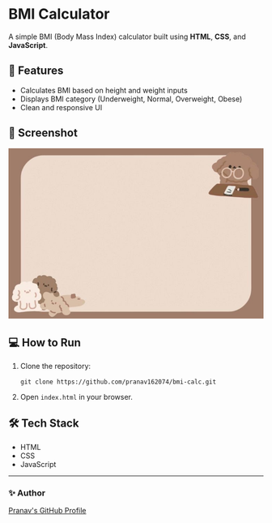 # BMI Calculator

A simple BMI (Body Mass Index) calculator built using **HTML**, **CSS**, and **JavaScript**.

## 🚀 Features

- Calculates BMI based on height and weight inputs
- Displays BMI category (Underweight, Normal, Overweight, Obese)
- Clean and responsive UI

## 📸 Screenshot

![BMI Calculator Screenshot](./bgimg2.jpeg)

## 💻 How to Run

1. Clone the repository:
   ```
   git clone https://github.com/pranav162074/bmi-calc.git
   ```
2. Open `index.html` in your browser.

## 🛠️ Tech Stack

- HTML
- CSS
- JavaScript

---

### ✨ **Author**

[Pranav's GitHub Profile](https://github.com/pranav162074)

